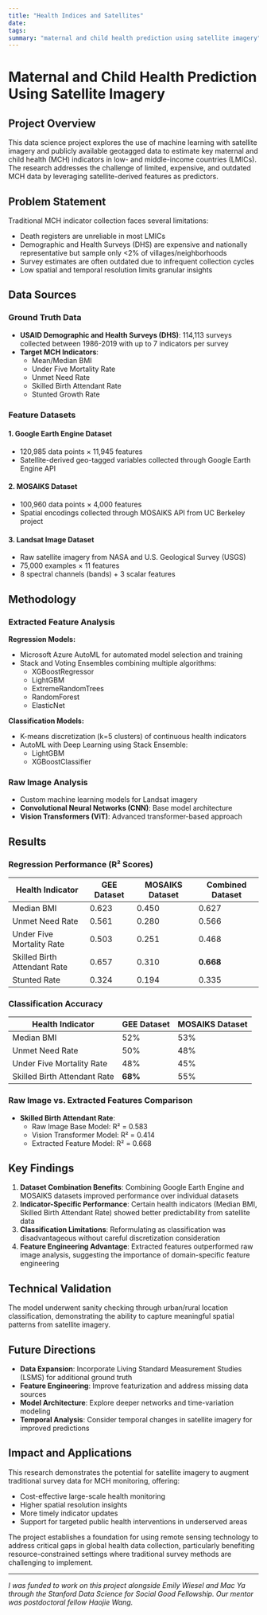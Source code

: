 ```yaml
---
title: "Health Indices and Satellites"
date: 
tags: 
summary: "maternal and child health prediction using satellite imagery"
---
```


# Maternal and Child Health Prediction Using Satellite Imagery

## Project Overview

This data science project explores the use of machine learning with satellite imagery and publicly available geotagged data to estimate key maternal and child health (MCH) indicators in low- and middle-income countries (LMICs). The research addresses the challenge of limited, expensive, and outdated MCH data by leveraging satellite-derived features as predictors.

## Problem Statement

Traditional MCH indicator collection faces several limitations:
- Death registers are unreliable in most LMICs
- Demographic and Health Surveys (DHS) are expensive and nationally representative but sample only <2% of villages/neighborhoods
- Survey estimates are often outdated due to infrequent collection cycles
- Low spatial and temporal resolution limits granular insights

## Data Sources

### Ground Truth Data
- **USAID Demographic and Health Surveys (DHS)**: 114,113 surveys collected between 1986-2019 with up to 7 indicators per survey
- **Target MCH Indicators**:
  - Mean/Median BMI
  - Under Five Mortality Rate
  - Unmet Need Rate
  - Skilled Birth Attendant Rate
  - Stunted Growth Rate

### Feature Datasets

#### 1. Google Earth Engine Dataset
- 120,985 data points × 11,945 features
- Satellite-derived geo-tagged variables collected through Google Earth Engine API

#### 2. MOSAIKS Dataset
- 100,960 data points × 4,000 features
- Spatial encodings collected through MOSAIKS API from UC Berkeley project

#### 3. Landsat Image Dataset
- Raw satellite imagery from NASA and U.S. Geological Survey (USGS)
- 75,000 examples × 11 features
- 8 spectral channels (bands) + 3 scalar features

## Methodology

### Extracted Feature Analysis
**Regression Models:**
- Microsoft Azure AutoML for automated model selection and training
- Stack and Voting Ensembles combining multiple algorithms:
  - XGBoostRegressor
  - LightGBM
  - ExtremeRandomTrees
  - RandomForest
  - ElasticNet

**Classification Models:**
- K-means discretization (k=5 clusters) of continuous health indicators
- AutoML with Deep Learning using Stack Ensemble:
  - LightGBM
  - XGBoostClassifier

### Raw Image Analysis
- Custom machine learning models for Landsat imagery
- **Convolutional Neural Networks (CNN)**: Base model architecture
- **Vision Transformers (ViT)**: Advanced transformer-based approach

## Results

### Regression Performance (R² Scores)

| Health Indicator | GEE Dataset | MOSAIKS Dataset | Combined Dataset |
|------------------|-------------|-----------------|------------------|
| Median BMI | 0.623 | 0.450 | 0.627 |
| Unmet Need Rate | 0.561 | 0.280 | 0.566 |
| Under Five Mortality Rate | 0.503 | 0.251 | 0.468 |
| Skilled Birth Attendant Rate | 0.657 | 0.310 | **0.668** |
| Stunted Rate | 0.324 | 0.194 | 0.335 |

### Classification Accuracy

| Health Indicator | GEE Dataset | MOSAIKS Dataset |
|------------------|-------------|-----------------|
| Median BMI | 52% | 53% |
| Unmet Need Rate | 50% | 48% |
| Under Five Mortality Rate | 48% | 45% |
| Skilled Birth Attendant Rate | **68%** | 55% |

### Raw Image vs. Extracted Features Comparison
- **Skilled Birth Attendant Rate**:
  - Raw Image Base Model: R² = 0.583
  - Vision Transformer Model: R² = 0.414
  - Extracted Feature Model: R² = 0.668

## Key Findings

1. **Dataset Combination Benefits**: Combining Google Earth Engine and MOSAIKS datasets improved performance over individual datasets
2. **Indicator-Specific Performance**: Certain health indicators (Median BMI, Skilled Birth Attendant Rate) showed better predictability from satellite data
3. **Classification Limitations**: Reformulating as classification was disadvantageous without careful discretization consideration
4. **Feature Engineering Advantage**: Extracted features outperformed raw image analysis, suggesting the importance of domain-specific feature engineering

## Technical Validation

The model underwent sanity checking through urban/rural location classification, demonstrating the ability to capture meaningful spatial patterns from satellite imagery.

## Future Directions

- **Data Expansion**: Incorporate Living Standard Measurement Studies (LSMS) for additional ground truth
- **Feature Engineering**: Improve featurization and address missing data sources
- **Model Architecture**: Explore deeper networks and time-variation modeling
- **Temporal Analysis**: Consider temporal changes in satellite imagery for improved predictions

## Impact and Applications

This research demonstrates the potential for satellite imagery to augment traditional survey data for MCH monitoring, offering:
- Cost-effective large-scale health monitoring
- Higher spatial resolution insights
- More timely indicator updates
- Support for targeted public health interventions in underserved areas

The project establishes a foundation for using remote sensing technology to address critical gaps in global health data collection, particularly benefiting resource-constrained settings where traditional survey methods are challenging to implement.

---

*I was funded to work on this project alongside Emily Wiesel and Mac Ya through the Stanford Data Science for Social Good Fellowship. Our mentor was postdoctoral fellow Haojie Wang.*

